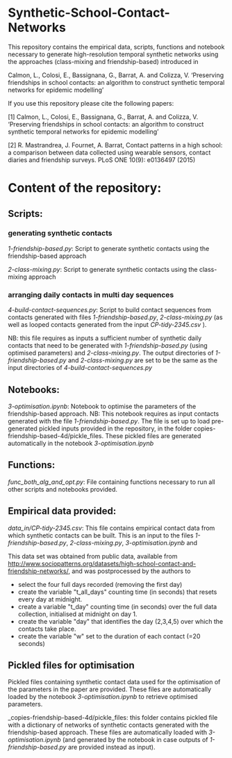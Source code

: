# Synthetic-School-Contact-Networks



This repository contains the empirical data, scripts, functions and notebook necessary to generate high-resolution temporal synthetic networks using the approaches (class-mixing and friendship-based) introduced in

Calmon, L., Colosi, E., Bassignana, G., Barrat, A. and Colizza, V.
‘Preserving friendships in school contacts: an algorithm to construct
synthetic temporal networks for epidemic modelling’

If you use this repository please cite the following papers:

[1] Calmon, L., Colosi, E., Bassignana, G., Barrat, A. and Colizza, V.
‘Preserving friendships in school contacts: an algorithm to construct
synthetic temporal networks for epidemic modelling’

[2] R. Mastrandrea, J. Fournet, A. Barrat,
Contact patterns in a high school: a comparison between data collected using wearable sensors, contact diaries and friendship surveys.
PLoS ONE 10(9): e0136497 (2015)

# Content of the repository:

## Scripts:
### generating synthetic contacts
_1-friendship-based.py_: Script to generate synthetic contacts using the friendship-based approach

_2-class-mixing.py_: Script to generate synthetic contacts using the class-mixing approach

### arranging daily contacts in multi day sequences
_4-build-contact-sequences.py_: Script to build contact sequences from contacts generated with files _1-friendship-based.py_,  _2-class-mixing.py_ (as well as looped contacts generated from the input _CP-tidy-2345.csv_ ). 

NB: this file requires as inputs a sufficient number of synthetic daily contacts that need to be generated with _1-friendship-based.py_ (using optimised parameters) and _2-class-mixing.py_. The output directories of _1-friendship-based.py_ and _2-class-mixing.py_ are set to be the same as the input directories of _4-build-contact-sequences.py_

## Notebooks:
_3-optimisation.ipynb_: Notebook to optimise the parameters of the friendship-based approach. 
NB: This notebook requires as input contacts generated with the file _1-friendship-based.py_. The file is set up to load pre-generated pickled inputs provided in the repository, in the folder copies-friendship-based-4d/pickle_files. These pickled files are generated automatically in the notebook _3-optimisation.ipynb_

## Functions:
_func_both_alg_and_opt.py_: File containing functions necessary to run all other scripts and notebooks provided.


## Empirical data provided:
_data_in/CP-tidy-2345.csv_: This file contains empirical contact data from which synthetic contacts can be built. This is an input to the files _1-friendship-based.py_, _2-class-mixing.py_, _3-optimisation.ipynb_ and 

This data set was obtained from public data, available from http://www.sociopatterns.org/datasets/high-school-contact-and-friendship-networks/, and was postprocessed by the authors to 
- select the four full days recorded (removing the first day)
- create the variable "t_all_days" counting time (in seconds) that resets every day at midnight.
- create a variable "t_day" counting time (in seconds) over the full data collection, initialised at midnight on day 1.
- create the variable "day" that identifies the day (2,3,4,5) over which the contacts take place.
- create the variable "w" set to the duration of each contact (=20 seconds)

## Pickled files for optimisation
Pickled files containing synthetic contact data used for the optimisation of the parameters in the paper are provided. These files are automatically loaded by the notebook _3-optimisation.ipynb_ to retrieve optimised parameters.

_copies-friendship-based-4d/pickle_files: this folder contains pickled file with a dictionary of networks of synthetic contacts generated with the friendship-based approach. These files are automatically loaded with _3-optimisation.ipynb_ (and generated by the notebook in case outputs of _1-friendship-based.py_ are provided instead as input).
